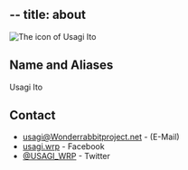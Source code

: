 --
title: about
--

<div class="inner-images-to-right">

![][my.icon]

## Name and Aliases

Usagi Ito

## Contact

- [usagi@Wonderrabbitproject.net][e-mail] - \(E-Mail)
- [usagi.wrp][facebook] - Facebook
- [@USAGI\_WRP][twitter] - Twitter

</div>

[my.icon]: http://www.gravatar.com/avatar/dbc8b835bed12dd8194c240139033bc8?s=80 "The icon of Usagi Ito"

[e-mail]:   mailto:usagi@Wonderrabbitproject.net "E-Mail"
[facebook]: https://www.facebook.com/usagi.wrp   "facebook"
[twitter]:  https://twitter.com/#!/USAGI\_WRP    "Twitter"

